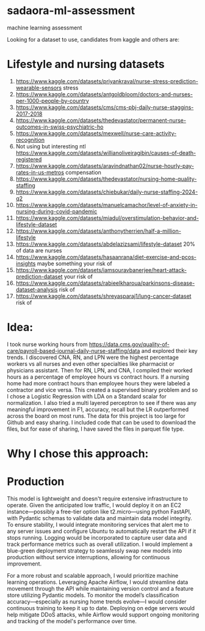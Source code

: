 # sadaora-ml-assessment
machine learning assessment

Looking for a dataset to use, candidates from kaggle and others are:

# Lifestyle and nursing datasets
1. https://www.kaggle.com/datasets/priyankraval/nurse-stress-prediction-wearable-sensors   stress
2. https://www.kaggle.com/datasets/antgoldbloom/doctors-and-nurses-per-1000-people-by-country
3. https://www.kaggle.com/datasets/cms/cms-pbj-daily-nurse-staggins-2017-2018
4. https://www.kaggle.com/datasets/thedevastator/permanent-nurse-outcomes-in-swiss-psychiatric-ho
5. https://www.kaggle.com/datasets/mexwell/nurse-care-activity-recognition
6. Not using but interesting ntl https://www.kaggle.com/datasets/willianoliveiragibin/causes-of-death-registered
7. https://www.kaggle.com/datasets/aravindnathan02/nurse-hourly-pay-rates-in-us-metros    compensation
8. https://www.kaggle.com/datasets/thedevastator/nursing-home-quality-staffing
9. https://www.kaggle.com/datasets/chiebukar/daily-nurse-staffing-2024-q2
10. https://www.kaggle.com/datasets/manuelcamachor/level-of-anxiety-in-nursing-during-covid-pandemic
11. https://www.kaggle.com/datasets/miadul/overstimulation-behavior-and-lifestyle-dataset
12. https://www.kaggle.com/datasets/anthonytherrien/half-a-million-lifestyle  
13. https://www.kaggle.com/datasets/abdelazizsami/lifestyle-dataset  20% of data are nurses
14. https://www.kaggle.com/datasets/hasaanrana/diet-exercise-and-pcos-insights maybe something your risk of
15. https://www.kaggle.com/datasets/iamsouravbanerjee/heart-attack-prediction-dataset your risk of
16. https://www.kaggle.com/datasets/rabieelkharoua/parkinsons-disease-dataset-analysis risk of
17. https://www.kaggle.com/datasets/shreyasparaj1/lung-cancer-dataset risk of
 

# Idea:
I took nurse working hours from https://data.cms.gov/quality-of-care/payroll-based-journal-daily-nurse-staffing/data
and explored their key trends. I discovered CNA, RN, and LPN were the highest percentage workers vs all nurses and even
other specialties like pharmacist or physicians assistant. Then for RN, LPN, and CNA, I compiled their worked hours as
a percentage of employee hours vs contract hours. If a nursing home had more contract hours than employee hours they
were labeled a contractor and vice versa. This created a supervised binary problem and so I chose a Logistic Regression
with LDA on a Standard scalar for normalization. I also tried a multi layered perceptron to see if there was any 
meaningful improvement in F1, accuracy, recall but the LR outperformed across the board on most runs. The data for this
project is too large for Github and easy sharing. I included code that can be used to download the files, but for ease
of sharing, I have saved the files in parquet file type.

# Why I chose this approach:



# Production
This model is lightweight and doesn't require extensive infrastructure to operate. Given the anticipated low traffic, 
I would deploy it on an EC2 instance—possibly a free-tier option like t2.micro—using python FastAPI, with Pydantic schemas 
to validate data and maintain data model integrity. To ensure stability, I would integrate  monitoring services that 
alert me to any server issues and configure Ubuntu to automatically restart the API if it stops running. 
Logging would be incorporated to capture user data and track performance metrics such as overall utilization. I would 
implement a blue-green deployment strategy to seamlessly swap new models into production without service interruptions, 
allowing for continuous improvement.

For a more robust and scalable approach, I would prioritize machine learning operations. Leveraging Apache Airflow,
I would streamline data movement through the API while maintaining version control and a feature store utilizing 
Pydantic models. To monitor the model’s classification accuracy—especially as nursing home trends evolve—I would
consider continuous training to keep it up to date. Deploying on edge servers would help mitigate DDoS attacks, while
Airflow would support ongoing monitoring and tracking of the model's performance over time.





